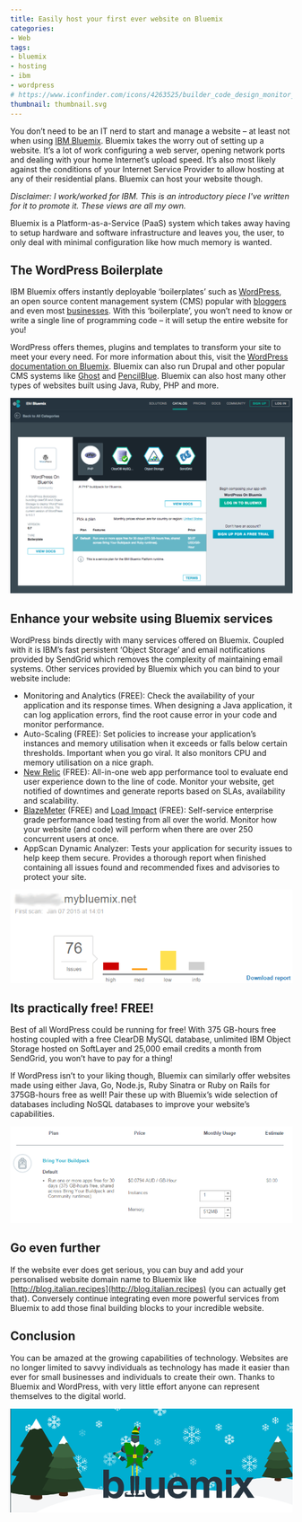```yaml
---
title: Easily host your first ever website on Bluemix
categories:
- Web
tags:
- bluemix
- hosting
- ibm
- wordpress
# https://www.iconfinder.com/icons/4263525/builder_code_design_monitor_website_icon
thumbnail: thumbnail.svg
---
```


You don’t need to be an IT nerd to start and manage a website – at least not when using [IBM Bluemix](https://console.ng.bluemix.net/). Bluemix takes the worry out of setting up a website. It’s a lot of work configuring a web server, opening network ports and dealing with your home Internet’s upload speed. It’s also most likely against the conditions of your Internet Service Provider to allow hosting at any of their residential plans. Bluemix can host your website though.

<!-- more -->

_Disclaimer: I work/worked for IBM. This is an introductory piece I've written for it to promote it. These views are all my own._

Bluemix is a Platform-as-a-Service (PaaS) system which takes away having to setup hardware and software infrastructure and leaves you, the user, to only deal with minimal configuration like how much memory is wanted.

## The WordPress Boilerplate

IBM Bluemix offers instantly deployable ‘boilerplates’ such as [WordPress](https://wordpress.com/), an open source content management system (CMS) popular with [bloggers](http://cutepuppylove.me/) and even most [businesses](http://www.sonymusic.com/). With this ‘boilerplate’, you won’t need to know or write a single line of programming code – it will setup the entire website for you!

WordPress offers themes, plugins and templates to transform your site to meet your every need. For more information about this, visit the [WordPress documentation on Bluemix](https://www.ng.bluemix.net/docs/#starters/wordpress/index.html). Bluemix can also run Drupal and other popular CMS systems like [Ghost](https://github.com/ibmjstart/bluemix-ghost-js) and [PencilBlue](https://github.com/pencilblue/pencilblue/wiki/Cloud-Hosting:-IBM-Bluemix). Bluemix can also host many other types of websites built using Java, Ruby, PHP and more.

![workpress-on-bluemix](workpress-on-bluemix.png)

## Enhance your website using Bluemix services

WordPress binds directly with many services offered on Bluemix. Coupled with it is IBM’s fast persistent ‘Object Storage’ and email notifications provided by SendGrid which removes the complexity of maintaining email systems. Other services provided by Bluemix which you can bind to your website include:

* Monitoring and Analytics (FREE): Check the availability of your application and its response times. When designing a Java application, it can log application errors, find the root cause error in your code and monitor performance.
* Auto-Scaling (FREE): Set policies to increase your application’s instances and memory utilisation when it exceeds or falls below certain thresholds. Important when you go viral. It also monitors CPU and memory utilisation on a nice graph.
* [New Relic](http://newrelic.com/) (FREE): All-in-one web app performance tool to evaluate end user experience down to the line of code. Monitor your website, get notified of downtimes and generate reports based on SLAs, availability and scalability.
* [BlazeMeter](http://blazemeter.com/) (FREE) and [Load Impact](https://loadimpact.com) (FREE): Self-service enterprise grade performance load testing from all over the world. Monitor how your website (and code) will perform when there are over 250 concurrent users at once.
* AppScan Dynamic Analyzer: Tests your application for security issues to help keep them secure. Provides a thorough report when finished containing all issues found and recommended fixes and advisories to protect your site.

![Capture](Capture.png)

## Its practically free! FREE!

Best of all WordPress could be running for free! With 375 GB-hours free hosting coupled with a free ClearDB MySQL database, unlimited IBM Object Storage hosted on SoftLayer and 25,000 email credits a month from SendGrid, you won’t have to pay for a thing!

If WordPress isn’t to your liking though, Bluemix can similarly offer websites made using either Java, Go, Node.js, Ruby Sinatra or Ruby on Rails for 375GB-hours free as well! Pair these up with Bluemix’s wide selection of databases including NoSQL databases to improve your website’s capabilities.

![Capture](capture1.png)

## Go even further

If the website ever does get serious, you can buy and add your personalised website domain name to Bluemix like [http://blog.italian.recipes](http://blog.italian.recipes) (you can actually get that). Conversely continue integrating even more powerful services from Bluemix to add those final building blocks to your incredible website.

## Conclusion

You can be amazed at the growing capabilities of technology. Websites are no longer limited to savvy individuals as technology has made it easier than ever for small businesses and individuals to create their own. Thanks to Bluemix and WordPress, with very little effort anyone can represent themselves to the digital world.

![10428706_860527777302228_169226801673963820_n](10428706_860527777302228_169226801673963820_n.png)
